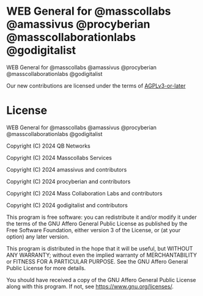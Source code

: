 # WEB General for @masscollabs @amassivus @procyberian @masscollaborationlabs @godigitalist

WEB General for @masscollabs @amassivus @procyberian @masscollaborationlabs @godigitalist

Our new contributions are licensed under the terms of [AGPLv3-or-later](LICENSE)

# License

WEB General for @masscollabs @amassivus @procyberian @masscollaborationlabs @godigitalist

Copyright (C) 2024 QB Networks

Copyright (C) 2024 Masscollabs Services

Copyright (C) 2024 amassivus and contributors

Copyright (C) 2024 procyberian and contributors

Copyright (C) 2024 Mass Collaboration Labs and contributors

Copyright (C) 2024 godigitalist and contributors

This program is free software: you can redistribute it and/or modify
it under the terms of the GNU Affero General Public License as published
by the Free Software Foundation, either version 3 of the License, or
(at your option) any later version.

This program is distributed in the hope that it will be useful,
but WITHOUT ANY WARRANTY; without even the implied warranty of
MERCHANTABILITY or FITNESS FOR A PARTICULAR PURPOSE.  See the
GNU Affero General Public License for more details.

You should have received a copy of the GNU Affero General Public License
along with this program.  If not, see <https://www.gnu.org/licenses/>.
